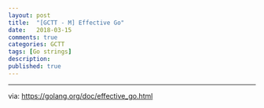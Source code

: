 ```yaml
---
layout: post
title:  "[GCTT - M] Effective Go"
date:   2018-03-15
comments: true
categories: GCTT
tags: [Go strings]
description:
published: true
---
```




----------------

via: https://golang.org/doc/effective_go.html
